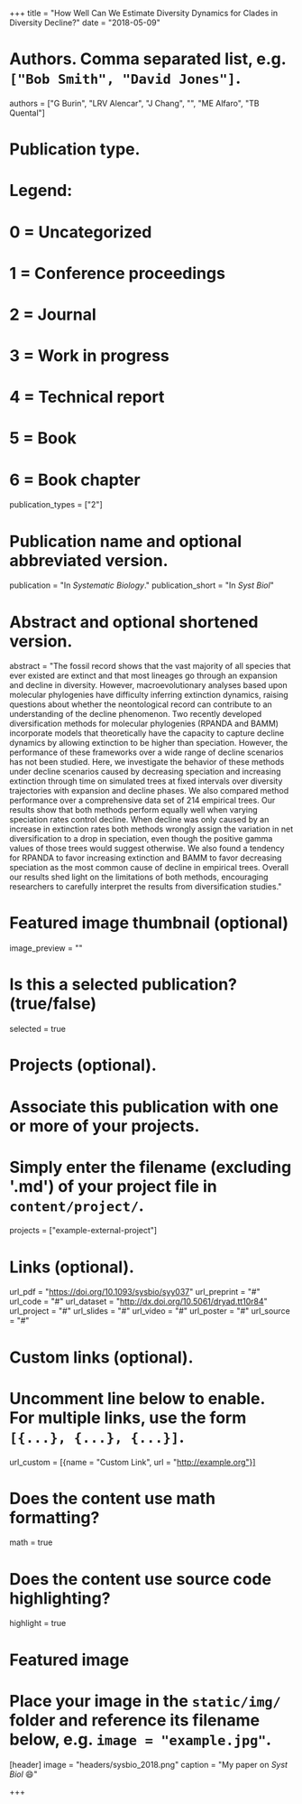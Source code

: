 +++
title = "How Well Can We Estimate Diversity Dynamics for Clades in Diversity Decline?"
date = "2018-05-09"

# Authors. Comma separated list, e.g. `["Bob Smith", "David Jones"]`.
authors = ["G Burin", "LRV Alencar", "J Chang", "", "ME Alfaro", "TB Quental"]

# Publication type.
# Legend:
# 0 = Uncategorized
# 1 = Conference proceedings
# 2 = Journal
# 3 = Work in progress
# 4 = Technical report
# 5 = Book
# 6 = Book chapter
publication_types = ["2"]

# Publication name and optional abbreviated version.
publication = "In *Systematic Biology*."
publication_short = "In *Syst Biol*"

# Abstract and optional shortened version.
abstract = "The fossil record shows that the vast majority of all species that ever existed are extinct and that most lineages go through an expansion and decline in diversity. However, macroevolutionary analyses based upon molecular phylogenies have difficulty inferring extinction dynamics, raising questions about whether the neontological record can contribute to an understanding of the decline phenomenon. Two recently developed diversification methods for molecular phylogenies (RPANDA and BAMM) incorporate models that theoretically have the capacity to capture decline dynamics by allowing extinction to be higher than speciation. However, the performance of these frameworks over a wide range of decline scenarios has not been studied. Here, we investigate the behavior of these methods under decline scenarios caused by decreasing speciation and increasing extinction through time on simulated trees at fixed intervals over diversity trajectories with expansion and decline phases. We also compared method performance over a comprehensive data set of 214 empirical trees. Our results show that both methods perform equally well when varying speciation rates control decline. When decline was only caused by an increase in extinction rates both methods wrongly assign the variation in net diversification to a drop in speciation, even though the positive gamma values of those trees would suggest otherwise. We also found a tendency for RPANDA to favor increasing extinction and BAMM to favor decreasing speciation as the most common cause of decline in empirical trees. Overall our results shed light on the limitations of both methods, encouraging researchers to carefully interpret the results from diversification studies."

# Featured image thumbnail (optional)
image_preview = ""

# Is this a selected publication? (true/false)
selected = true

# Projects (optional).
#   Associate this publication with one or more of your projects.
#   Simply enter the filename (excluding '.md') of your project file in `content/project/`.
projects = ["example-external-project"]

# Links (optional).
url_pdf = "https://doi.org/10.1093/sysbio/syy037"
url_preprint = "#"
url_code = "#"
url_dataset = "http://dx.doi.org/10.5061/dryad.tt10r84"
url_project = "#"
url_slides = "#"
url_video = "#"
url_poster = "#"
url_source = "#"

# Custom links (optional).
#   Uncomment line below to enable. For multiple links, use the form `[{...}, {...}, {...}]`.
url_custom = [{name = "Custom Link", url = "http://example.org"}]

# Does the content use math formatting?
math = true

# Does the content use source code highlighting?
highlight = true

# Featured image
# Place your image in the `static/img/` folder and reference its filename below, e.g. `image = "example.jpg"`.
[header]
image = "headers/sysbio_2018.png"
caption = "My paper on *Syst Biol* :smile:"

+++
